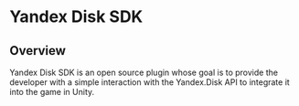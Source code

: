 
# Yandex Disk SDK

## Overview

Yandex Disk SDK is an open source plugin whose goal is to provide the developer with a simple interaction with the Yandex.Disk API to integrate it into the game in Unity.
